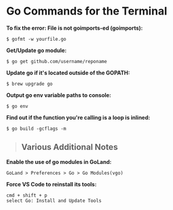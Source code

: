<!----------------------------------------------------------
 :::= === :::====  :::====  :::====      ::: :::====
 :::===== :::  === :::  === :::  ===     ::: :::  ===
 ======== ===  === ===  === ===  ===     === ===  ===
 === ==== ===  === ===  === ===  === ==  === ===  ===
 ===  ===  ======  =======   ======  ======   ======
------------------------------------------------------------>

# **Go Commands for the Terminal**

**To fix the error: File is not goimports-ed (goimports):**
```
$ gofmt -w yourfile.go
```

**Get/Update go module:**
```
$ go get github.com/username/reponame
```

**Update go if it's located outside of the GOPATH:**
```
$ brew upgrade go
```

**Output go env variable paths to console:**
```
$ go env
```

**Find out if the function you're calling is a loop is inlined:**
```
$ go build -gcflags -m
```

>## Various Additional Notes

**Enable the use of go modules in GoLand:**
```
GoLand > Preferences > Go > Go Modules(vgo)
```

**Force VS Code to reinstall its tools:**
```
cmd + shift + p
select Go: Install and Update Tools
```